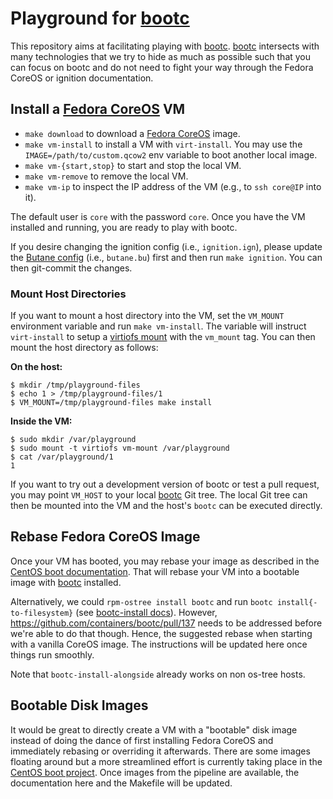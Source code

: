 # Playground for [bootc](https://containers.github.io/bootc/)

This repository aims at facilitating playing with [bootc](https://containers.github.io/bootc/).
[bootc](https://containers.github.io/bootc/) intersects with many technologies that we try to hide as much as possible such that you can focus on bootc and do not need to fight your way through the Fedora CoreOS or ignition documentation.


## Install a [Fedora CoreOS](https://docs.fedoraproject.org/en-US/fedora-coreos/getting-started/) VM

* `make download` to download a [Fedora CoreOS](https://docs.fedoraproject.org/en-US/fedora-coreos/getting-started/) image.
* `make vm-install` to install a VM with `virt-install`.  You may use the `IMAGE=/path/to/custom.qcow2` env variable to boot another local image.
* `make vm-{start,stop}` to start and stop the local VM.
* `make vm-remove` to remove the local VM.
* `make vm-ip` to inspect the IP address of the VM (e.g., to `ssh core@IP` into it).

The default user is `core` with the password `core`.  Once you have the VM installed and running, you are ready to play with bootc.

If you desire changing the ignition config (i.e., `ignition.ign`), please update the [Butane config](https://coreos.github.io/butane/specs/) (i.e., `butane.bu`) first and then run `make ignition`.
You can then git-commit the changes.


### Mount Host Directories

If you want to mount a host directory into the VM, set the `VM_MOUNT` environment variable and run `make vm-install`.
The variable will instruct `virt-install` to setup a [virtiofs mount](https://libvirt.org/kbase/virtiofs.html) with the `vm_mount` tag.
You can then mount the host directory as follows:

**On the host:**
```
$ mkdir /tmp/playground-files
$ echo 1 > /tmp/playground-files/1
$ VM_MOUNT=/tmp/playground-files make install
```

**Inside the VM:**
```
$ sudo mkdir /var/playground
$ sudo mount -t virtiofs vm-mount /var/playground
$ cat /var/playground/1
1
```

If you want to try out a development version of bootc or test a pull request, you may point `VM_HOST` to your local [bootc](https://github.com/containers/bootc) Git tree.
The local Git tree can then be mounted into the VM and the host's `bootc` can be executed directly.


## Rebase Fedora CoreOS Image

Once your VM has booted, you may rebase your image as described in the [CentOS boot documentation](https://github.com/CentOS/centos-boot/blob/main/docs/install.md).
That will rebase your VM into a bootable image with [bootc](https://containers.github.io/bootc/) installed.

Alternatively, we could `rpm-ostree install bootc` and run `bootc install{-to-filesystem}` (see [bootc-install docs](https://containers.github.io/bootc/install/#executing-bootc-install)).
However, https://github.com/containers/bootc/pull/137 needs to be addressed before we're able to do that though.  Hence, the suggested rebase when starting with a vanilla CoreOS image.
The instructions will be updated here once things run smoothly.

Note that `bootc-install-alongside` already works on non os-tree hosts.


## Bootable Disk Images

It would be great to directly create a VM with a "bootable" disk image instead of doing the dance of first installing Fedora CoreOS and immediately rebasing or overriding it afterwards.
There are some images floating around but a more streamlined effort is currently taking place in the [CentOS boot project](https://github.com/CentOS/centos-boot/blob/main/docs/install.md#todo-use-osbuild).
Once images from the pipeline are available, the documentation here and the Makefile will be updated.
